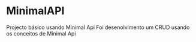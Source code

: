 # MinimalAPI
Projecto básico usando Minimal Api
Foi desenolvimento um CRUD usando os conceitos de Minimal Api
